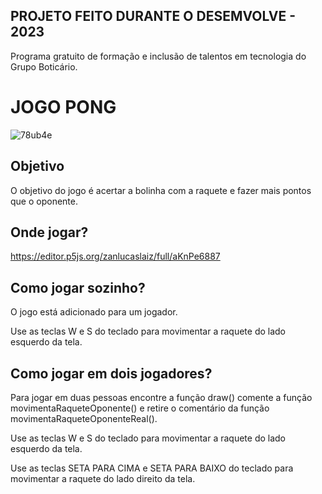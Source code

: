 ## PROJETO FEITO DURANTE O DESEMVOLVE - 2023
Programa gratuito de formação e inclusão de talentos em tecnologia do Grupo Boticário.

# JOGO PONG

![78ub4e](https://user-images.githubusercontent.com/104013116/214841066-01a93360-317a-48a8-bda7-a7ca172c76ac.gif)


## Objetivo

O objetivo do jogo é acertar a bolinha com a raquete e fazer mais pontos que o oponente.

## Onde jogar?

https://editor.p5js.org/zanlucaslaiz/full/aKnPe6887

## Como jogar sozinho?

O jogo está adicionado para um jogador.

Use as teclas W e S do teclado para movimentar a raquete do lado esquerdo da tela.

## Como jogar em dois jogadores?

Para jogar em duas pessoas encontre a função draw() comente a função movimentaRaqueteOponente() e retire o comentário da função movimentaRaqueteOponenteReal().

Use as teclas W e S do teclado para movimentar a raquete do lado esquerdo da tela.

Use as teclas SETA PARA CIMA e SETA PARA BAIXO do teclado para movimentar a raquete do lado direito da tela.

